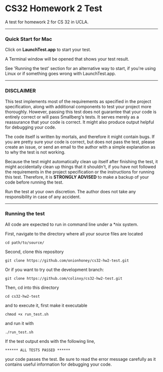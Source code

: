 # CS32 Homework 2 Test
A test for homework 2 for CS 32 in UCLA.

---

### Quick Start for Mac

Click on **LaunchTest.app** to start your test.

A Terminal window will be opened that shows your test result.

See 'Running the test' section for an alternative way to start, if you're using
Linux or if something goes wrong with LaunchTest.app.

---

### DISCLAIMER

This test implements most of the requirements as specified in
the project specification, along with additional components
to test your project more thoroughly.
However, passing this test does not guarantee that your code
is entirely correct or will pass Smallberg's tests. It
serves merely as a reassurance that your code is correct.
It might also produce output helpful for debugging your code.

The code itself is written by mortals, and therefore it might
contain bugs. If you are pretty sure your code is correct,
but does not pass the test, please create an issue, or send
an email to the author with a simple explanation as to why
the test is not working.

Because the test might automatically clean up itself after
finishing the test, it might accidentally clean up things that
it shouldn't, if you have not followed the requirements in
the project specification or the instructions for running this
test. Therefore, it is **STRONGLY ADVISED** to make a backup
of your code before running the test.

Run the test at your own discretion. The author does not
take any responsibility in case of any accident.

---

### Running the test 

All code are expected to run in command line under
a \*nix system.

First, navigate to the directory where all your source files
are located

`cd path/to/source/`

Second, clone this repository

`git clone https://github.com/onionhoney/cs32-hw2-test.git`

Or if you want to try out the development branch:

`git clone https://github.com/colinxy/cs32-hw2-test.git`

Then, cd into this directory

`cd cs32-hw2-test`

and to execute it, first make it executable

`chmod +x run_test.sh`

and run it with

`./run_test.sh`

If the test output ends with the following line,

```
****** ALL TESTS PASSED ******
```

your code passes the test. Be sure to read
the error message carefully as it contains
useful information for debugging your code.
